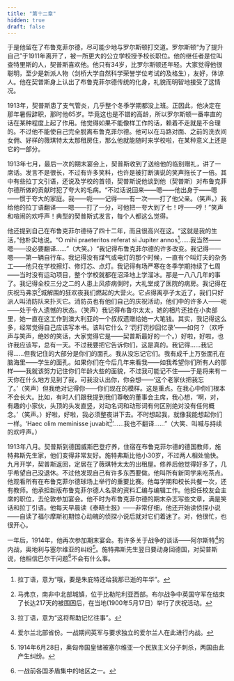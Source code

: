```yaml
---
title: "第十二章"
hidden: true
draft: false
---
```

于是他留在了布鲁克菲尔德，尽可能少地与罗尔斯顿打交道。罗尔斯顿“为了提升自己”于1911年离开了，被一所更大的公立学校授予校长职位。他的继任者是位叫查特里斯的人，契普斯喜欢他。他只有34岁，比罗尔斯顿还年轻。大家觉得他很聪明，至少是新派人物（剑桥大学自然科学荣誉学位考试的及格生），友好，体谅人。他在契普斯身上认出了布鲁克菲尔德传统的化身，礼貌而明智地接受了这情况。

1913年，契普斯患了支气管炎，几乎整个冬季学期都没上班。正因此，他决定在那年暑假辞职，那时他65岁。毕竟这也是不错的高龄，所以罗尔斯顿一番率直的话在某种程度上起了作用。他觉得如果不能像样工作的话，赖着不走就是不合理的。不过他不能使自己完全脱离布鲁克菲尔德。他可以在马路对面、之前的洗衣间女佣、好样的薇琪特太太那租房住，那么他就能随时来学校啦，在某种意义上还是它的一部分。

1913年七月，最后一次的期末宴会上，契普斯收到了送给他的临别赠礼，讲了一席话。发言不是很长，不过有许多笑料，也许是被打断演说的笑声拖长了一倍。其中有些拉丁文引语，还说及学校的首领，契普斯说他谈到他（契普斯）对布鲁克菲尔德所做的贡献时犯了夸大的毛病。“不过话说回来——嗯——他出身于——嗯——惯于夸大的家庭。我——呃——记得——有一次——打了他父亲。（笑声。）我给他的拉丁语翻译——嗯——打了一分，可他把一夸大到了七！哼——哼！”笑声和喧闹的欢呼声！典型的契普斯式发言，每个人都这么觉得。

他还提到自己在布鲁克菲尔德待了四十二年，而且很高兴在这。“这就是我的生活，”他朴实地说。“O mihi praeteritos referat si Jupiter annos[^1]……我当然——嗯——没必要翻译……”（大笑。）“我记得布鲁克菲尔德的许多改变。我记得——嗯——第一辆自行车。我记得没有煤气或电灯的那个时候，一直有个叫灯夫的杂务工——他只在学校擦灯、修灯芯、点灯。我记得有场严寒在冬季学期持续了七周——当时没有运动项目，整个学校就都在沼泽地上学溜冰。那是一八八几年的事了。我记得全校三分之二的人患上风疹病倒时，大礼堂成了医院的病房。我记得在庆祝马弗京[^2]城解围的狂欢夜我们燃起的大营火。它点得离亭子太近了，我们只好派人叫消防队来扑灭它。消防员也有他们自己的庆祝活动，他们中的许多人——呃——处于令人遗憾的状态。（笑声）我记得布鲁尔太太，她的相片还挂在小卖部里，她一直在这工作到澳大利亚的一个叔叔遗赠给她一大笔钱。其实，我记得这么多，经常觉得自己应该写本书。该叫它什么？‘罚打罚抄回忆录’——如何？（欢呼声与笑声，绝妙的笑话，大家觉得它是——契普斯最好的一个。）好啦，好啦，也许我应该写，总有一天。不过我要把它告诉你们，这是真的。我记得……我记得……但我记住的大部分是你们的面孔。我从没忘记它们。我有成千上万张面孔在脑海里——学生的面孔。如果你们在今后几年来看我——如我希望你们所有人的那样——我就该努力记住你们年龄大些的面貌，不过我可能记不住——于是将来有一天你在什么地方见到了我，可我没认出你，你会想——‘这个老家伙把我忘了。’（笑声）但我绝对记得你——你们现在的模样。这是重点。在我心中你们根本不会长大。比如，有时人们跟我提到我们尊敬的董事会主席，我心想，‘啊，对，有趣的小家伙，头顶的头发直竖，对动名词和动形词有何区别绝对没有任何概念。’（笑声。）好啦，好啦，我必须整夜讲下去。不时想起我，就像我能想起你们一样。‘Haec olim meminisse juvabit[^3]’……我也不翻译……”（大笑、叫喊与持续的欢呼声。）

1913年八月。契普斯到德国威斯巴登疗养，住宿在布鲁克菲尔德的德国教师，施特弗斯先生家，他们变得非常友好。施特弗斯比他小30岁，不过两人相处愉快。九月开学，契普斯返回，定居在了薇琪特太太的出租屋。修养后他觉得好多了，几乎希望自己没退休。不过他发现自己有许多东西要做。他叫所有新同学来吃茶点。他观看所有在布鲁克菲尔德球场上举行的重要比赛。他每学期和校长共餐一次，还有教师。他承担新版布鲁克菲尔德人名录的资料汇编与编辑工作。他担任校友会主席的职位，去伦敦参加宴会。他不时为布鲁克菲尔德的期末杂志写些文章，满是笑话和拉丁引语。他每天早晨读《泰晤士报》——非常仔细，他还开始读侦探小说——自读了福尔摩斯初期惊心动魄的侦探小说后就对它们着迷了。对，他很忙，也很开心。

一年后，1914年，他再次参加期末宴会。有许多关于战争的谈话——阿尔斯特[^4]的内战，奥地利与塞尔维亚的纠纷[^5]。施特弗斯先生翌日要动身回德国，对契普斯说，他相信巴尔干问题[^6]不会有什么事。

[^1]: 拉丁语，意为“哦，要是朱庇特还给我那已逝的年华”。
[^2]: 马弗京，南非中北部城镇，位于比勒陀利亚西部。布尔战争中英国守军在结束了长达217天的被围困后，在当地(1900年5月17日）举行了庆祝活动。
[^3]: 拉丁语，意为“这将帮助记忆往事”。
[^4]: 爱尔兰北部省份。一战期间英军与要求独立的爱尔兰人在此进行内战。
[^5]: 1914年6月28日，奥匈帝国皇储被塞尔维亚一个民族主义分子刺杀，两国由此产生纠纷。
[^6]: 一战前各国矛盾集中的地区之一。
